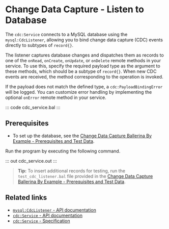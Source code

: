 # Change Data Capture - Listen to Database

The `cdc:Service` connects to a MySQL database using the `mysql:CdcListener`, allowing you to bind change data capture (CDC) events directly to subtypes of `record{}`. 

The listener captures database changes and dispatches them as records to one of the `onRead`, `onCreate`, `onUpdate`, or `onDelete` remote methods in your service. To use this, specify the required payload type as the argument to these methods, which should be a subtype of `record{}`. When new CDC events are received, the method corresponding to the operation is invoked. 

If the payload does not match the defined type, a `cdc:PayloadBindingError` will be logged. You can customize error handling by implementing the optional `onError` remote method in your service.

::: code cdc_service.bal :::

## Prerequisites

- To set up the database, see the [Change Data Capture Ballerina By Example - Prerequisites and Test Data](https://github.com/ballerina-platform/ballerina-distribution/tree/master/examples/cdc-prerequisite).

Run the program by executing the following command.

::: out cdc_service.out :::

> **Tip:** To insert additional records for testing, run the `test_cdc_listener.bal` file provided in the [Change Data Capture Ballerina By Example - Prerequisites and Test Data](https://github.com/ballerina-platform/ballerina-distribution/tree/master/examples/cdc-prerequisite).

## Related links
- [`mysql:CdcListener` - API documentation](https://lib.ballerina.io/ballerinax/mysql/latest#CdcListener)
- [`cdc:Service` - API documentation](https://lib.ballerina.io/ballerinax/cdc/latest#Service)
- [`cdc:Service` - Specification](https://github.com/ballerina-platform/module-ballerinax-cdc/blob/main/docs/spec/spec.md#22-service)
